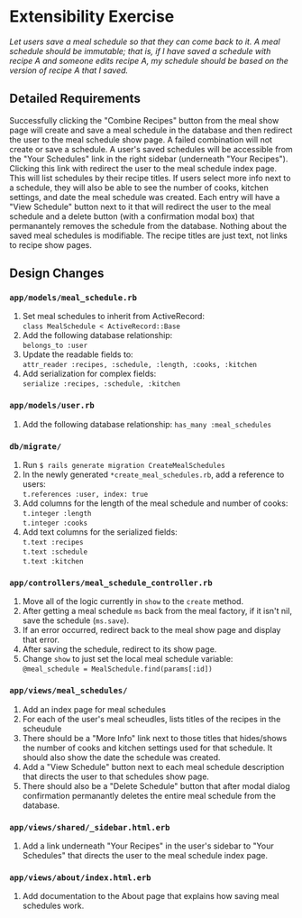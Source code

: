# Extensibility Exercise

*Let users save a meal schedule so that they can come back to it. A meal schedule should be immutable; that is, if I have saved a schedule with recipe A and someone edits recipe A, my schedule should be based on the version of recipe A that I saved.*

## Detailed Requirements

Successfully clicking the "Combine Recipes" button from the meal show page will create and save a meal schedule in the database and then redirect the user to the meal schedule show page. A failed combination will not create or save a schedule. A user's saved schedules will be accessible from the "Your Schedules" link in the right sidebar (underneath "Your Recipes"). Clicking this link with redirect the user to the meal schedule index page. This will list schedules by their recipe titles. If users select more info next to a schedule, they will also be able to see the number of cooks, kitchen settings, and date the meal schedule was created. Each entry will have a "View Schedule" button next to it that will redirect the user to the meal schedule and a delete button (with a confirmation modal box) that permanantely removes the schedule from the database. Nothing about the saved meal schedules is modifiable. The recipe titles are just text, not links to recipe show pages.

## Design Changes

### ``app/models/meal_schedule.rb``

1. Set meal schedules to inherit from ActiveRecord:  
    ``class MealSchedule < ActiveRecord::Base``
2. Add the following database relationship:  
    ``belongs_to :user``
3. Update the readable fields to:  
    ``attr_reader :recipes, :schedule, :length, :cooks, :kitchen``
4. Add serialization for complex fields:  
    ``serialize :recipes, :schedule, :kitchen``
  
### ``app/models/user.rb``

1. Add the following database relationship: 
    ``has_many :meal_schedules``

### ``db/migrate/``

1. Run ``$ rails generate migration CreateMealSchedules``
2. In the newly generated ``*create_meal_schedules.rb``, add a reference to users:  
    ``t.references :user, index: true``
3. Add columns for the length of the meal schedule and number of cooks:  
    ``t.integer :length``  
    ``t.integer :cooks``
4. Add text columns for the serialized fields:  
    ``t.text :recipes``  
    ``t.text :schedule``  
    ``t.text :kitchen``

### ``app/controllers/meal_schedule_controller.rb``

1. Move all of the logic currently in ``show`` to the ``create`` method.
2. After getting a meal schedule ``ms`` back from the meal factory, if it isn't nil, save the schedule (``ms.save``).
3. If an error occurred, redirect back to the meal show page and display that error.
4. After saving the schedule, redirect to its show page.
5. Change ``show`` to just set the local meal schedule variable:  
    ``@meal_schedule = MealSchedule.find(params[:id])``
    
### ``app/views/meal_schedules/``

1. Add an index page for meal schedules 
2. For each of the user's meal scheudles, lists titles of the recipes in the scheudule
3. There should be a "More Info" link next to those titles that hides/shows the number of cooks and kitchen settings used for that schedule. It should also show the date the schedule was created. 
4. Add a "View Schedule" button next to each meal schedule description that directs the user to that schedules show page.
5. There should also be a "Delete Schedule" button that after modal dialog confirmation permanantly deletes the entire meal schedule from the database.

### ``app/views/shared/_sidebar.html.erb``

1. Add a link underneath "Your Recipes" in the user's sidebar to "Your Schedules" that directs the user to the meal schedule index page.

### ``app/views/about/index.html.erb``

1. Add documentation to the About page that explains how saving meal schedules work.
